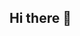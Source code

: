 ## Hi there 👋

<!--
**fw-gh/fw-gh** is a ✨ _special_ ✨ repository because its `README.md` (this file) appears on your GitHub profile.

Here are some ideas to get you started:

- 🔭 I’m currently working on different python projects.
- 🌱 I’m currently learning python and git.
- 👯 I’m looking to collaborate on ...
- 🤔 I’m looking for help with python and git.
- 💬 Ask me about ...
- 📫 How to reach me: ...
- 😄 Pronouns: ...
- ⚡ Fun fact: ...
-->
